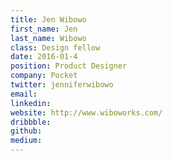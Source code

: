 ```yaml
---
title: Jen Wibowo
first_name: Jen
last_name: Wibowo
class: Design fellow
date: 2016-01-4
position: Product Designer
company: Pocket
twitter: jenniferwibowo
email:
linkedin:
website: http://www.wiboworks.com/
dribbble:
github:
medium:
---
```

